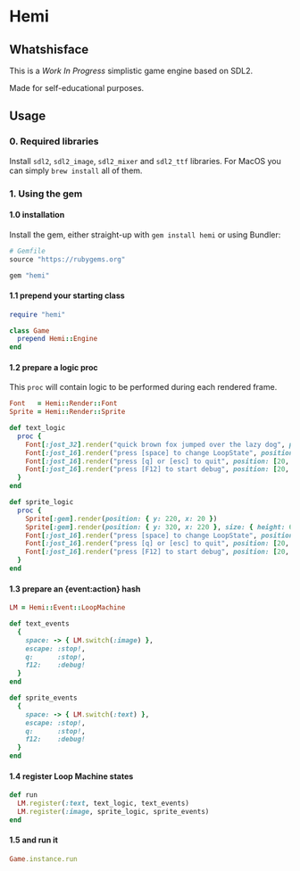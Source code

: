 # Hemi

## Whatshisface
This is a _Work In Progress_ simplistic game engine based on SDL2.

Made for self-educational purposes.

## Usage

### 0. Required libraries
Install `sdl2`, `sdl2_image`, `sdl2_mixer` and `sdl2_ttf` libraries.
For MacOS you can simply `brew install` all of them.

### 1. Using the gem

#### 1.0 installation
Install the gem, either straight-up with `gem install hemi` or using Bundler:

```ruby
# Gemfile
source "https://rubygems.org"

gem "hemi"
```

#### 1.1 prepend your starting class
```ruby
require "hemi"

class Game
  prepend Hemi::Engine
end

```

#### 1.2 prepare a logic proc
This `proc` will contain logic to be performed during each rendered frame.

```ruby
Font   = Hemi::Render::Font
Sprite = Hemi::Render::Sprite

def text_logic
  proc {
    Font[:jost_32].render("quick brown fox jumped over the lazy dog", position: [20, 20])
    Font[:jost_16].render("press [space] to change LoopState", position: [20, 400])
    Font[:jost_16].render("press [q] or [esc] to quit", position: [20, 420])
    Font[:jost_16].render("press [F12] to start debug", position: [20, 440])
  }
end

def sprite_logic
  proc {
    Sprite[:gem].render(position: { y: 220, x: 20 })
    Sprite[:gem].render(position: { y: 320, x: 220 }, size: { height: 64, width: 128 })
    Font[:jost_16].render("press [space] to change LoopState", position: [20, 400])
    Font[:jost_16].render("press [q] or [esc] to quit", position: [20, 420])
    Font[:jost_16].render("press [F12] to start debug", position: [20, 440])
  }
end
```

#### 1.3 prepare an {event:action} hash
```ruby
LM = Hemi::Event::LoopMachine

def text_events
  {
    space: -> { LM.switch(:image) },
    escape: :stop!,
    q:      :stop!,
    f12:    :debug!
  }
end

def sprite_events
  {
    space: -> { LM.switch(:text) },
    escape: :stop!,
    q:      :stop!,
    f12:    :debug!
  }
end
```

#### 1.4 register Loop Machine states
```ruby
def run
  LM.register(:text, text_logic, text_events)
  LM.register(:image, sprite_logic, sprite_events)
end
```

#### 1.5 and run it
```ruby
Game.instance.run
```
